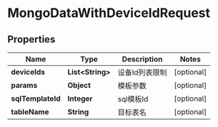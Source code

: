 
# MongoDataWithDeviceIdRequest

## Properties
Name | Type | Description | Notes
------------ | ------------- | ------------- | -------------
**deviceIds** | **List&lt;String&gt;** | 设备Id列表限制 |  [optional]
**params** | **Object** | 模板参数 |  [optional]
**sqlTemplateId** | **Integer** | sql模板Id |  [optional]
**tableName** | **String** | 目标表名 |  [optional]



